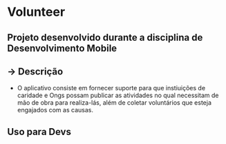 # Volunteer
## Projeto desenvolvido durante a disciplina de Desenvolvimento Mobile

## -> Descrição
- O aplicativo consiste em fornecer suporte para que instiuições de caridade e Ongs possam publicar as atividades no qual necessitam de mão de obra para realiza-lás, além de coletar voluntários que esteja engajados com as causas.

## Uso para Devs
